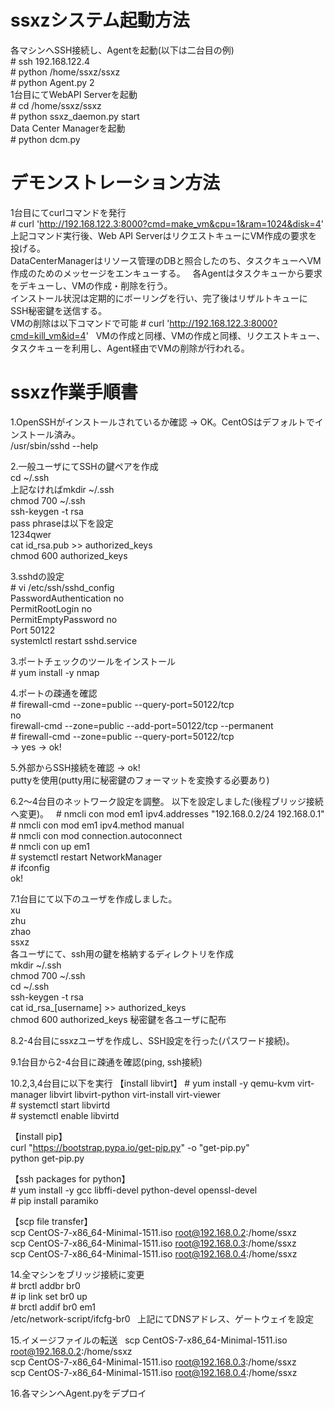 # ssxzシステム起動方法  
各マシンへSSH接続し、Agentを起動(以下は二台目の例)  
\# ssh 192.168.122.4  
\# python /home/ssxz/ssxz  
\# python Agent.py 2  
1台目にてWebAPI Serverを起動  
\# cd /home/ssxz/ssxz  
\# python ssxz_daemon.py start  
Data Center Managerを起動  
\# python dcm.py  

# デモンストレーション方法  
1台目にてcurlコマンドを発行  
\# curl 'http://192.168.122.3:8000?cmd=make_vm&cpu=1&ram=1024&disk=4'  
上記コマンド実行後、Web API ServerはリクエストキューにVM作成の要求を投げる。  
DataCenterManagerはリソース管理のDBと照合したのち、タスクキューへVM作成のためのメッセージをエンキューする。  
各Agentはタスクキューから要求をデキューし、VMの作成・削除を行う。  
インストール状況は定期的にポーリングを行い、完了後はリザルトキューにSSH秘密鍵を送信する。  
VMの削除は以下コマンドで可能
\# curl 'http://192.168.122.3:8000?cmd=kill_vm&id=4'  
VMの作成と同様、VMの作成と同様、リクエストキュー、タスクキューを利用し、Agent経由でVMの削除が行われる。  

# ssxz作業手順書  
  
1.OpenSSHがインストールされているか確認 -> OK。CentOSはデフォルトでインストール済み。  
/usr/sbin/sshd --help  
  
2.一般ユーザにてSSHの鍵ペアを作成  
cd ~/.ssh  
上記なければmkdir ~/.ssh  
chmod 700 ~/.ssh  
ssh-keygen -t rsa  
pass phraseは以下を設定  
1234qwer  
cat id_rsa.pub >> authorized_keys  
chmod 600 authorized_keys  
  
3.sshdの設定  
\# vi /etc/ssh/sshd_config  
PasswordAuthentication no  
PermitRootLogin no  
PermitEmptyPassword no  
Port 50122  
systemlctl restart sshd.service  
  
3.ポートチェックのツールをインストール  
\# yum install -y nmap  
  
4.ポートの疎通を確認  
\# firewall-cmd --zone=public --query-port=50122/tcp  
no  
firewall-cmd --zone=public --add-port=50122/tcp --permanent  
\# firewall-cmd --zone=public --query-port=50122/tcp  
-> yes -> ok!  
  
5.外部からSSH接続を確認 -> ok!  
puttyを使用(putty用に秘密鍵のフォーマットを変換する必要あり)  
  
6.2～4台目のネットワーク設定を調整。 
以下を設定しました(後程ブリッジ接続へ変更)。  
\# nmcli con mod em1 ipv4.addresses "192.168.0.2/24 192.168.0.1"  
\# nmcli con mod em1 ipv4.method manual  
\# nmcli con mod connection.autoconnect  
\# nmcli con up em1  
\# systemctl restart NetworkManager  
\# ifconfig  
ok!  
  
7.1台目にて以下のユーザを作成しました。  
xu  
zhu  
zhao  
ssxz  
各ユーザにて、ssh用の鍵を格納するディレクトリを作成  
mkdir ~/.ssh  
chmod 700 ~/.ssh  
cd ~/.ssh  
ssh-keygen -t rsa  
cat id_rsa_[username] >> authorized_keys  
chmod 600 authorized_keys
秘密鍵を各ユーザに配布

8.2-4台目にssxzユーザを作成し、SSH設定を行った(パスワード接続)。  
  
9.1台目から2-4台目に疎通を確認(ping, ssh接続)  
  
10.2,3,4台目に以下を実行
【install libvirt】
\# yum install -y qemu-kvm virt-manager libvirt libvirt-python virt-install virt-viewer  
\# systemctl start libvirtd  
\# systemctl enable libvirtd  
  
【install pip】  
curl "https://bootstrap.pypa.io/get-pip.py" -o "get-pip.py"  
python get-pip.py  
  
【ssh packages for python】  
\# yum install -y gcc libffi-devel python-devel openssl-devel  
\# pip install paramiko  
  
【scp file transfer】  
scp CentOS-7-x86_64-Minimal-1511.iso root@192.168.0.2:/home/ssxz  
scp CentOS-7-x86_64-Minimal-1511.iso root@192.168.0.3:/home/ssxz  
scp CentOS-7-x86_64-Minimal-1511.iso root@192.168.0.4:/home/ssxz  
  
14.全マシンをブリッジ接続に変更  
\# brctl addbr br0  
\# ip link set br0 up  
\# brctl addif br0 em1  
/etc/network-script/ifcfg-br0  
上記にてDNSアドレス、ゲートウェイを設定
  
15.イメージファイルの転送  
scp CentOS-7-x86_64-Minimal-1511.iso root@192.168.0.2:/home/ssxz  
scp CentOS-7-x86_64-Minimal-1511.iso root@192.168.0.3:/home/ssxz  
scp CentOS-7-x86_64-Minimal-1511.iso root@192.168.0.4:/home/ssxz  
  
16.各マシンへAgent.pyをデプロイ
